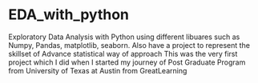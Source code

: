 # EDA_with_python
Exploratory Data Analysis with Python using different libuares such as Numpy, Pandas, matplotlib, seaborn. Also have a project to represent the skillset of Advance statistical way of approach
This was the very first project which I did when I started my journey of Post Graduate Program from University of Texas at Austin from GreatLearning 
